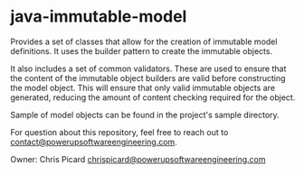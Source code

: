 # java-immutable-model

Provides a set of classes that allow for the creation of immutable model definitions. It uses the builder pattern to
create the immutable objects.

It also includes a set of common validators. These are used to ensure that the content of the immutable object builders
are valid before constructing the model object. 
This will ensure that only valid immutable objects are generated, reducing the amount of content checking required for the object.

Sample of model objects can be found in the project's sample directory.

For question about this repository, feel free to reach out to contact@powerupsoftwareengineering.com.

Owner: Chris Picard chrispicard@powerupsoftwareengineering.com